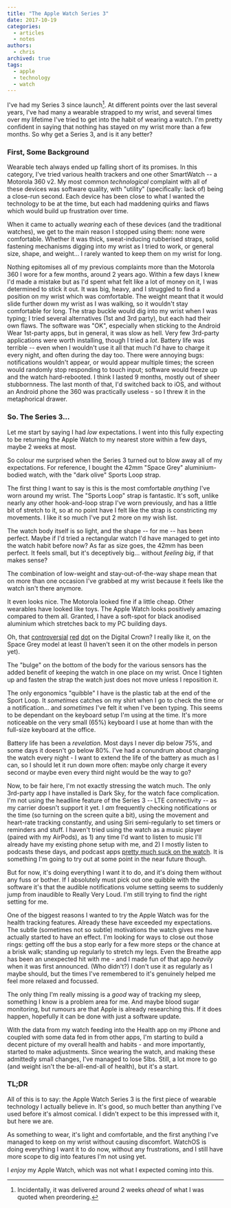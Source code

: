 ```yaml
---
title: "The Apple Watch Series 3"
date: 2017-10-19
categories:
  - articles
  - notes
authors:
  - chris
archived: true
tags:
  - apple
  - technology
  - watch
---
```


I've had my Series 3 since launch[^1]. At different points over the last several years, I've had many a wearable strapped to my wrist, and several times over my lifetime I've tried to get into the habit of wearing a watch. I'm pretty confident in saying that nothing has stayed on my wrist more than a few months. So why get a Series 3, and is it any better?

### First, Some Background

Wearable tech always ended up falling short of its promises. In this category, I've tried various health trackers and one other SmartWatch -- a Motorola 360 v2. My most common _technological_ complaint with all of these devices was software quality, with "utility" (specifically: lack of) being a close-run second. Each device has been close to what I wanted the technology to be at the time, but each had maddening quirks and flaws which would build up frustration over time.

When it came to actually _wearing_ each of these devices (and the traditional watches), we get to the main reason I stopped using them: none were comfortable. Whether it was thick, sweat-inducing rubberised straps, solid fastening mechanisms digging into my wrist as I tried to work, or general size, shape, and weight… I rarely wanted to keep them on my wrist for long.

Nothing epitomises all of my previous complaints more than the Motorola 360 I wore for a few months, around 2 years ago. Within a few days I knew I'd made a mistake but as I'd spent what felt like a lot of money on it, I was determined to stick it out. It was big, heavy, and I struggled to find a position on my wrist which was comfortable. The weight meant that it would slide further down my wrist as I was walking, so it wouldn't stay comfortable for long. The strap buckle would dig into my wrist when I was typing; I tried several alternatives (1st and 3rd party), but each had their own flaws. The software was "OK", especially when sticking to the Android Wear 1st-party apps, but in general, it was slow as hell. Very few 3rd-party applications were worth installing, though I tried a _lot_. Battery life was terrible -- even when I wouldn't use it all that much I'd have to charge it every night, and often during the day too. There were annoying bugs: notifications wouldn't appear, or would appear multiple times; the screen would randomly stop responding to touch input; software would freeze up and the watch hard-rebooted. I think I lasted 9 months, mostly out of sheer stubbornness. The last month of that, I'd switched back to iOS, and without an Android phone the 360 was practically useless - so I threw it in the metaphorical drawer.

### So. The Series 3…

Let me start by saying I had _low_ expectations. I went into this fully expecting to be returning the Apple Watch to my nearest store within a few days, maybe 2 weeks at most.

So colour me surprised when the Series 3 turned out to blow away all of my expectations. For reference, I bought the 42mm "Space Grey" aluminium-bodied watch, with the "dark olive" Sports Loop strap.

The first thing I want to say is this is the most comfortable _anything_ I've worn around my wrist. The "Sports Loop" strap is fantastic. It's soft, unlike nearly any other hook-and-loop strap I've worn previously, and has a little bit of stretch to it, so at no point have I felt like the strap is constricting my movements. I like it so much I've put 2 more on my wish list.

The watch body itself is so light, and the shape -- for me -- has been perfect. Maybe if I'd tried a rectangular watch I'd have managed to get into the watch habit before now? As far as size goes, the 42mm has been perfect. It feels small, but it's deceptively big… without _feeling big_, if that makes sense?

The combination of low-weight and stay-out-of-the-way shape mean that on more than one occasion I've grabbed at my wrist because it feels like the watch isn't there anymore.

It even looks nice. The Motorola looked fine if a little cheap. Other wearables have looked like toys. The Apple Watch looks positively amazing compared to them all. Granted, I have a soft-spot for black anodised aluminium which stretches back to my PC building days.

Oh, that [controversial](https://daringfireball.net/2017/09/apple_watch_series_3) [red](https://www.macrumors.com/2017/09/18/apple-watch-red-digital-crown-diy/) [dot](https://www.imore.com/how-hide-or-add-red-digital-crown-dot-your-apple-watch) on the Digital Crown? I really like it, on the Space Grey model at least (I haven't seen it on the other models in person yet).

The "bulge" on the bottom of the body for the various sensors has the added benefit of keeping the watch in one place on my wrist. Once I tighten up and fasten the strap the watch just does not move unless I reposition it.

The only ergonomics "quibble" I have is the plastic tab at the end of the Sport Loop. It _sometimes_ catches on my shirt when I go to check the time or a notification… and _sometimes_ I've felt it when I've been typing. This seems to be dependant on the keyboard setup I'm using at the time. It's more noticeable on the very small (65%) keyboard I use at home than with the full-size keyboard at the office.

Battery life has been a _revelation_. Most days I never dip below 75%, and some days it doesn't go below 80%. I've had a conundrum about charging the watch every night - I want to extend the life of the battery as much as I can, so I should let it run down more often: maybe only charge it every second or maybe even every third night would be the way to go?

Now, to be fair here, I'm not exactly stressing the watch much. The only 3rd-party app I have installed is Dark Sky, for the watch face complication. I'm not using the headline feature of the Series 3 -- LTE connectivity -- as my carrier doesn't support it yet. I _am_ frequently checking notifications or the time (so turning on the screen quite a bit), using the movement and heart-rate tracking constantly, and using Siri semi-regularly to set timers or reminders and stuff. I haven't tried using the watch as a music player (paired with my AirPods), as 1) any time I'd want to listen to music I'll already have my existing phone setup with me, and 2) I mostly listen to podcasts these days, and podcast apps [pretty much suck on the watch](https://marco.org/2017/09/24/what-watch-podcast-apps-need). It is something I'm going to try out at some point in the near future though.

But for now, it's doing everything I want it to do, and it's doing them without any fuss or bother. If I absolutely must pick out one quibble with the software it's that the audible notifications volume setting seems to suddenly jump from inaudible to Really Very Loud. I'm still trying to find the right setting for me.

One of the biggest reasons I wanted to try the Apple Watch was for the health tracking features. Already these have exceeded my expectations. The subtle (sometimes not so subtle) motivations the watch gives me have actually started to have an effect. I'm looking for ways to close out those rings: getting off the bus a stop early for a few more steps or the chance at a brisk walk; standing up regularly to stretch my legs. Even the Breathe app has been an unexpected hit with me - and I made fun of that app _heavily_ when it was first announced. (Who didn't?) I don't use it as regularly as I maybe should, but the times I've remembered to it's genuinely helped me feel more relaxed and focussed.

The only thing I'm really missing is a _good_ way of tracking my sleep, something I know is a problem area for me. And maybe blood sugar monitoring, but rumours are that Apple is already researching this. If it does happen, hopefully it can be done with just a software update.

With the data from my watch feeding into the Health app on my iPhone and coupled with some data fed in from other apps, I'm starting to build a decent picture of my overall health and habits - and more importantly, started to make adjustments. Since wearing the watch, and making these admittedly small changes, I've managed to lose 5lbs. Still, a lot more to go (and weight isn't the be-all-end-all of health), but it's a start.

### TL;DR

All of this is to say: the Apple Watch Series 3 is the first piece of wearable technology I actually believe in. It's good, so much better than anything I've used before it's almost comical. I didn't expect to be this impressed with it, but here we are.

As something to wear, it's light and comfortable, and the first anything I've managed to keep on my wrist without causing discomfort. WatchOS is doing everything I want it to do now, without any frustrations, and I still have more scope to dig into features I'm not using yet.

I _enjoy_ my Apple Watch, which was not what I expected coming into this.

[^1]: Incidentally, it was delivered around 2 weeks _ahead_ of what I was quoted when preordering.
